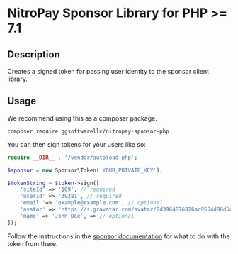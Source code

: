 # NitroPay Sponsor Library for PHP >= 7.1

## Description

Creates a signed token for passing user identity to the sponsor client library.

## Usage

We recommend using this as a composer package.

`composer require ggsoftwarellc/nitropay-sponsor-php`

You can then sign tokens for your users like so:

```php
require __DIR__ . '/vendor/autoload.php';

$sponsor = new Sponsor\Token('YOUR_PRIVATE_KEY');

$tokenString = $token->sign([
    'siteId' => '109', // required
    'userId' => '39281', // required
    'email '=> 'example@example.com', // optional
    'avatar' => 'https://s.gravatar.com/avatar/0d3964876826ac9554d88d5a51ea87a2?s=80', // optional
    'name' => 'John Doe', => // optional
]);
```

Follow the instructions in the [sponsor documentation](https://docs.nitropay.com/sponsor) for what to do with the token from there.
